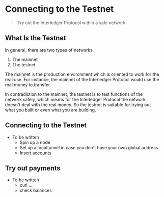 # Connecting to the Testnet
> Try out the Interledger Protocol within a safe network.

## What Is the Testnet
In general, there are two types of networks.

1. The mainnet
1. The testnet

The mainnet is the production environment which is oriented to work for the real use. For instance, the mainnet of the Interledger Protocol would use the real money to transfer.

In contradiction to the mainnet, the testnet is to test functions of the network safely, which means for the Interledger Protocol the network doesn't deal with the real money. So the testnet is suitable for trying out what you built or even what you are building.

## Connecting to the Testnet
- To be written
    - Spin up a node
    - Set up a localtunnel in case you don't have your own global address
    - Insert accounts

## Try out payments
- To be written
    - curl ...
    - check balances
